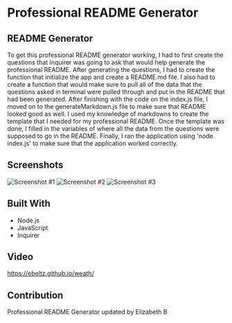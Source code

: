 # Professional README Generator

## README Generator
To get this professional README generator working, I had to first create the questions that Inquirer was going to ask that would help generate the professional README. After generating the questions, I had to create the function that initialize the app and create a README.md file. I also had to create a function that would make sure to pull all of the data that the questions asked in terminal were pulled through and put in the README that had been generated. After finishing with the code on the index.js file, I moved on to the generateMarkdown.js file to make sure that README looked good as well. I used my knowledge of markdowns to create the template that I needed for my professional README. Once the template was done, I filled in the variables of where all the data from the questions were supposed to go in the README. Finally, I ran the application using 'node index.js' to make sure that the application worked correctly.

## Screenshots
![Screenshot #1](https://github.com/ebeltz/professional-readme-generator/blob/main/develop/assets/images/screenshot1.png)
![Screenshot #2](https://github.com/ebeltz/professional-readme-generator/blob/main/develop/assets/images/screenshot2.png)
![Screenshot #3](https://github.com/ebeltz/professional-readme-generator/blob/main/develop/assets/images/screenshot3.png)

## Built With
* Node.js
* JavaScript
* Inquirer

## Video
https://ebeltz.github.io/weath/

## Contribution
Professional README Generator updated by Elizabeth B
